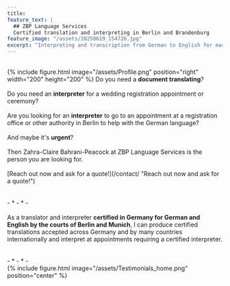 ```yaml
---
title: 
feature_text: |
  ## ZBP Language Services
  Certified translation and interpreting in Berlin and Brandenburg
feature_image: "/assets/20250619_154726.jpg"
excerpt: "Interpreting and transcription from German to English for market research studios, moderators, consultants, agencies and LSPs"
---
```

<br>
{% include figure.html image="/assets/Profile.png" position="right" width="200" height="200" %}
Do you need a <b>document translating</b>?
<br><br>
Do you need an <b>interpreter</b> for a wedding registration appointment or ceremony?
<br><br>
Are you looking for an <b>interpreter</b> to go to an appointment at a registration office or other authority in Berlin to help with the German language? 
<br><br>
And maybe it's <b>urgent</b>?
<br><br>
Then Zahra-Claire Bahrani-Peacock at ZBP Language Services is the person you are looking for.
<br><br>
[Reach out now and ask for a quote!](/contact/ "Reach out now and ask for a quote!")
<br><br><br>
<centre>- * - * -</centre>
<br><br>
As a translator and interpreter <b>certified in Germany for German and English by the courts of Berlin and Munich</b>, I can produce certified translations accepted across Germany and by many countries internationally and interpret at appointments requiring a certified interpreter.
<br><br><br>
<centre>- * - * -</centre>
<br>
{% include figure.html image="/assets/Testimonials_home.png" position="center" %}
<br>
